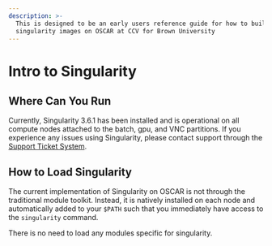 ```yaml
---
description: >-
  This is designed to be an early users reference guide for how to build and run
  singularity images on OSCAR at CCV for Brown University‌
---
```


# Intro to Singularity

## Where Can You Run

Currently, Singularity 3.6.1 has been installed and is operational on all compute nodes attached to the batch, gpu, and VNC partitions.  If you experience any issues using Singularity, please contact support through the [Support Ticket System](broken-reference).

## How to Load Singularity <a href="#how-to-load-singularity" id="how-to-load-singularity"></a>

‌The current implementation of Singularity on OSCAR is not through the traditional module toolkit. Instead, it is natively installed on each node and automatically added to your `$PATH` such that you immediately have access to the `singularity` command.

There is no need to load any modules specific for singularity.
